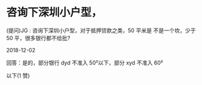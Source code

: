 # 咨询下深圳小户型，

(提问)JG : 咨询下深圳小户型，对于抵押贷款之类，50 平米是 不是一个坎，少于 50 平，很多银行都不给批?

2018-12-02

回答：是的，部分银行 dyd 不准入 50²以下，部分 xyd 不准入 60²

以下(1 赞)